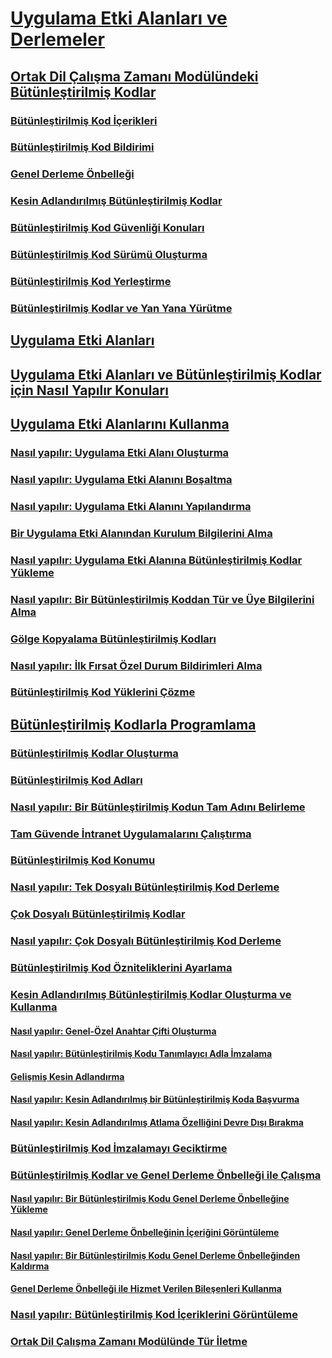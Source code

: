 # [Uygulama Etki Alanları ve Derlemeler](index.md)
## [Ortak Dil Çalışma Zamanı Modülündeki Bütünleştirilmiş Kodlar](assemblies-in-the-common-language-runtime.md)
### [Bütünleştirilmiş Kod İçerikleri](assembly-contents.md)
### [Bütünleştirilmiş Kod Bildirimi](assembly-manifest.md)
### [Genel Derleme Önbelleği](gac.md)
### [Kesin Adlandırılmış Bütünleştirilmiş Kodlar](strong-named-assemblies.md)
### [Bütünleştirilmiş Kod Güvenliği Konuları](assembly-security-considerations.md)
### [Bütünleştirilmiş Kod Sürümü Oluşturma](assembly-versioning.md)
### [Bütünleştirilmiş Kod Yerleştirme](assembly-placement.md)
### [Bütünleştirilmiş Kodlar ve Yan Yana Yürütme](assemblies-and-side-by-side-execution.md)
## [Uygulama Etki Alanları](application-domains.md)
## [Uygulama Etki Alanları ve Bütünleştirilmiş Kodlar için Nasıl Yapılır Konuları](application-domains-and-assemblies-how-to-topics.md)
## [Uygulama Etki Alanlarını Kullanma](application-domains.md)
### [Nasıl yapılır: Uygulama Etki Alanı Oluşturma](how-to-create-an-application-domain.md)
### [Nasıl yapılır: Uygulama Etki Alanını Boşaltma](how-to-unload-an-application-domain.md)
### [Nasıl yapılır: Uygulama Etki Alanını Yapılandırma](how-to-configure-an-application-domain.md)
### [Bir Uygulama Etki Alanından Kurulum Bilgilerini Alma](retrieve-setup-information.md)
### [Nasıl yapılır: Uygulama Etki Alanına Bütünleştirilmiş Kodlar Yükleme](how-to-load-assemblies-into-an-application-domain.md)
### [Nasıl yapılır: Bir Bütünleştirilmiş Koddan Tür ve Üye Bilgilerini Alma](how-to-obtain-type-and-member-information-from-an-assembly.md)
### [Gölge Kopyalama Bütünleştirilmiş Kodları](shadow-copy-assemblies.md)
### [Nasıl yapılır: İlk Fırsat Özel Durum Bildirimleri Alma](how-to-receive-first-chance-exception-notifications.md)
### [Bütünleştirilmiş Kod Yüklerini Çözme](resolve-assembly-loads.md)
## [Bütünleştirilmiş Kodlarla Programlama](programming-with-assemblies.md)
### [Bütünleştirilmiş Kodlar Oluşturma](create-assemblies.md)
### [Bütünleştirilmiş Kod Adları](assembly-names.md)
### [Nasıl yapılır: Bir Bütünleştirilmiş Kodun Tam Adını Belirleme](how-to-determine-assembly-fully-qualified-name.md)
### [Tam Güvende İntranet Uygulamalarını Çalıştırma](running-intranet-applications-in-full-trust.md)
### [Bütünleştirilmiş Kod Konumu](assembly-location.md)
### [Nasıl yapılır: Tek Dosyalı Bütünleştirilmiş Kod Derleme](how-to-build-a-single-file-assembly.md)
### [Çok Dosyalı Bütünleştirilmiş Kodlar](multifile-assemblies.md)
### [Nasıl yapılır: Çok Dosyalı Bütünleştirilmiş Kod Derleme](how-to-build-a-multifile-assembly.md)
### [Bütünleştirilmiş Kod Özniteliklerini Ayarlama](set-assembly-attributes.md)
### [Kesin Adlandırılmış Bütünleştirilmiş Kodlar Oluşturma ve Kullanma](create-and-use-strong-named-assemblies.md)
#### [Nasıl yapılır: Genel-Özel Anahtar Çifti Oluşturma](how-to-create-a-public-private-key-pair.md)
#### [Nasıl yapılır: Bütünleştirilmiş Kodu Tanımlayıcı Adla İmzalama](how-to-sign-an-assembly-with-a-strong-name.md)
#### [Gelişmiş Kesin Adlandırma](enhanced-strong-naming.md)
#### [Nasıl yapılır: Kesin Adlandırılmış bir Bütünleştirilmiş Koda Başvurma](how-to-reference-a-strong-named-assembly.md)
#### [Nasıl yapılır: Kesin Adlandırılmış Atlama Özelliğini Devre Dışı Bırakma](how-to-disable-the-strong-name-bypass-feature.md)
### [Bütünleştirilmiş Kod İmzalamayı Geciktirme](delay-sign-assembly.md)
### [Bütünleştirilmiş Kodlar ve Genel Derleme Önbelleği ile Çalışma](working-with-assemblies-and-the-gac.md)
#### [Nasıl yapılır: Bir Bütünleştirilmiş Kodu Genel Derleme Önbelleğine Yükleme](how-to-install-an-assembly-into-the-gac.md)
#### [Nasıl yapılır: Genel Derleme Önbelleğinin İçeriğini Görüntüleme](how-to-view-the-contents-of-the-gac.md)
#### [Nasıl yapılır: Bir Bütünleştirilmiş Kodu Genel Derleme Önbelleğinden Kaldırma](how-to-remove-an-assembly-from-the-gac.md)
#### [Genel Derleme Önbelleği ile Hizmet Verilen Bileşenleri Kullanma](use-serviced-components-with-the-gac.md)
### [Nasıl yapılır: Bütünleştirilmiş Kod İçeriklerini Görüntüleme](how-to-view-assembly-contents.md)
### [Ortak Dil Çalışma Zamanı Modülünde Tür İletme](type-forwarding-in-the-common-language-runtime.md)
